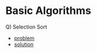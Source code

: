 # Basic Algorithms

Q) Selection Sort

- [problem](https://www.youtube.com/redirect?event=video_description&redir_token=QUFFLUhqbTgxcEhzbjhUVnhMUVUycTUxS2JtVnVVUmFSZ3xBQ3Jtc0ttTXM3NmlFRlNlb3J1X2pVSWJMU000cWpMY3o1YTRtR2NuZHpLcGdOME5mYUljd1I0cXVhMTQxSzdRSnhrdHpySXVGekxCOGprcmJZT1RVaVZfQ1ZLcnAxRW84OHpoSG9NckY3eS1oa3I5azNvREJDaw&q=https%3A%2F%2Fbit.ly%2F3DrsGsv&v=UdO2NeHB46c)
- [solution](https://www.codingninjas.com/codestudio/problems/selection-sort_981162?source=youtube&campaign=love_babbar_codestudio2&utm_source=youtube&utm_medium=affiliate&utm_campaign=love_babbar_codestudio2&leftPanelTab=1)
